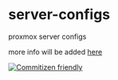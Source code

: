 # server-configs
proxmox server configs

more info will be added [here](wiki.johnnypie.work)

[![Commitizen friendly](https://img.shields.io/badge/commitizen-friendly-brightgreen.svg)](http://commitizen.github.io/cz-cli/)
